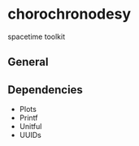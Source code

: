 chorochronodesy
===============

spacetime toolkit


General
-------


Dependencies
------------

* Plots
* Printf
* Unitful
* UUIDs
